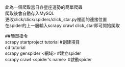 此為一個爬取當日各星座運勢的簡單爬蟲  
爬取後會自動存入MySQL  
更改click/click/spiders/click_star.py裡面的連接位置  
在spider的上一層輸入scrapy crawl click_star即可開始爬取  

  

##簡單指令  
scrapy startproject tutorial        #創建項目  
cd tutorial  
scrapy genspider <name> <網域>      #建立spider  
scrapy crawl <spider's name>        #啟動spider  

